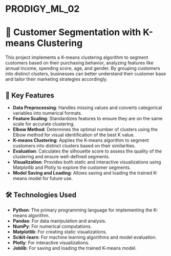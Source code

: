 # PRODIGY_ML_02

# 🎯 Customer Segmentation with K-means Clustering

This project implements a K-means clustering algorithm to segment customers based on their purchasing behavior, analyzing features like annual income, spending score, age, and gender. By grouping customers into distinct clusters, businesses can better understand their customer base and tailor their marketing strategies accordingly.

## 🌟 Key Features

- **Data Preprocessing**: Handles missing values and converts categorical variables into numerical formats.
- **Feature Scaling**: Standardizes features to ensure they are on the same scale for accurate clustering.
- **Elbow Method**: Determines the optimal number of clusters using the Elbow method for visual identification of the best K value.
- **K-means Clustering**: Applies the K-means algorithm to segment customers into distinct clusters based on their similarities.
- **Evaluation**: Calculates the silhouette score to assess the quality of the clustering and ensure well-defined segments.
- **Visualization**: Provides both static and interactive visualizations using Matplotlib and Plotly to explore the customer segments.
- **Model Saving and Loading**: Allows saving and loading the trained K-means model for future use.

## 🛠️ Technologies Used

- **Python**: The primary programming language for implementing the K-means algorithm.
- **Pandas**: For data manipulation and analysis.
- **NumPy**: For numerical computations.
- **Matplotlib**: For creating static visualizations.
- **Scikit-learn**: For machine learning algorithms and model evaluation.
- **Plotly**: For interactive visualizations.
- **Joblib**: For saving and loading the trained K-means model.
